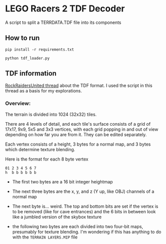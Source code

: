 # LEGO Racers 2 TDF Decoder

A script to split a TERRDATA.TDF file into its components

## How to run

`pip install -r requirements.txt`

`python tdf_loader.py`

## TDF information

[RockRaidersUnited thread](https://www.rockraidersunited.com/topic/8171-tdf-terrain-format/) about the TDF format. I used the script in this thread as a basis for my explorations.

### Overview:

The terrain is divided into 1024 (32x32) tiles.

There are 4 levels of detail, and each tile's surface consists of a grid of 17x17, 9x9, 5x5 and 3x3 vertices, with each grid popping in and out of view depending on how far you are from it. They can be edited separately.

Each vertex consists of a height, 3 bytes for a normal map, and 3 bytes which determine texture blending.

Here is the format for each 8 byte vertex

```
01 2 3 4 5 6 7
h  b b b b b b
```

* The first two bytes are a 16 bit integer heightmap

* The next three bytes are the x, y, and z (Y up, like OBJ) channels of a normal map

* The next byte is... weird. The top and bottom bits are set if the vertex is to be removed (like for cave entrances) and the 6 bits in between look like a jumbled version of the skybox texture

* the following two bytes are each divided into two four-bit maps, presumably for texture blending. I'm wondering if this has anything to do with the `TERRAIN LAYERS.MIP` file

